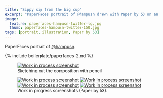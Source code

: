 ```yaml
---
title: "Sippy sip from the big cup"
excerpt: "PaperFaces portrait of @hampusn drawn with Paper by 53 on an iPad."
image: 
  feature: paperfaces-hampusn-twitter-lg.jpg
  thumb: paperfaces-hampusn-twitter-150.jpg
tags: [portrait, illustration, Paper by 53]
---
```


PaperFaces portrait of <a href="http://twitter.com/hampusn">@hampusn</a>.

{% include boilerplate/paperfaces-2.md %}

<figure>
	<a href="{{ site.url }}/assets/images/paperfaces-hampusn-process-1-lg.jpg"><img src="{{ site.url }}/assets/images/paperfaces-hampusn-process-1-750.jpg" alt="Work in process screenshot"></a>
	<figcaption>Sketching out the composition with pencil.</figcaption>
</figure>

<figure class="half">
	<a href="{{ site.url }}/assets/images/paperfaces-hampusn-process-2-lg.jpg"><img src="{{ site.url }}/assets/images/paperfaces-hampusn-process-2-600.jpg" alt="Work in process screenshot"></a>
	<a href="{{ site.url }}/assets/images/paperfaces-hampusn-process-3-lg.jpg"><img src="{{ site.url }}/assets/images/paperfaces-hampusn-process-3-600.jpg" alt="Work in process screenshot"></a>
	<a href="{{ site.url }}/assets/images/paperfaces-hampusn-process-4-lg.jpg"><img src="{{ site.url }}/assets/images/paperfaces-hampusn-process-4-600.jpg" alt="Work in process screenshot"></a>
	<a href="{{ site.url }}/assets/images/paperfaces-hampusn-process-5-lg.jpg"><img src="{{ site.url }}/assets/images/paperfaces-hampusn-process-5-600.jpg" alt="Work in process screenshot"></a>
	<figcaption>Work in progress screenshots (Paper by 53).</figcaption>
</figure>